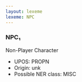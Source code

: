 ```yaml
---
layout: lexeme
lexeme: NPC
---
```


###  NPC₁

Non-Player Character
* UPOS:  PROPN
* Origin:  unk
* Possible NER class:  MISC

